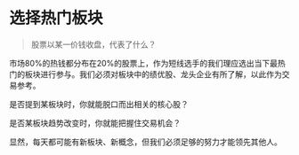 # 选择热门板块

> 股票以某一价钱收盘，代表了什么？

市场80%的热钱都分布在20%的股票上，作为短线选手的我们理应选出当下最热门的板块进行参与。我们必须对板块中的绩优股、龙头企业有所了解，以此作为交易参考。

是否提到某板块时，你就能脱口而出相关的核心股？

是否某板块趋势改变时，你就能把握住交易机会？

显然，每天都可能有新板块、新概念，但我们必须足够的努力才能领先其他人。